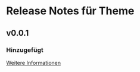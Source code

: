 # Release Notes für Theme

## v0.0.1

### Hinzugefügt
[Weitere Informationen](https://developers.plentymarkets.com/marketplace/plugin-requirements#marketplace-changelog)